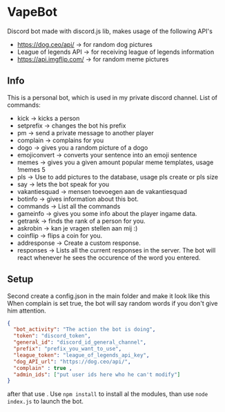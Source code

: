 # VapeBot
Discord bot made with discord.js lib, makes usage of the following API's
* https://dog.ceo/api/ -> for random dog pictures
* League of legends API -> for receiving league of legends information
* https://api.imgflip.com/ -> for random meme pictures
## Info
This is a personal bot, which is used in my private discord channel. 
List of commands:
* kick -> kicks a person
* setprefix -> changes the bot his prefix
* pm -> send a private message to another player
* complain -> complains for you
* dogo -> gives you a random picture of a dogo
* emojiconvert -> converts your sentence into an emoji sentence
* memes -> gives you a given amount popular meme templates, usage !memes 5
* pls -> Use to add pictures to the database, usage pls create or pls size
* say -> lets the bot speak for you
* vakantiesquad -> mensen toevoegen aan de vakantiesquad
* botinfo -> gives information about this bot.
* commands -> List all the commands
* gameinfo -> gives you some info about the player ingame data.
* getrank -> finds the rank of a person for you.
* askrobin -> kan je vragen stellen aan mij :)
* coinflip -> flips a coin for you.
* addresponse -> Create a custom response.
* responses -> Lists all the current responses in the server. The bot will react whenever he sees the occurence of the word you entered.
## Setup
Second create a config.json in the main folder and make it look like this
When complain is set true, the bot will say random words if you don't give him attention.
```json
{
  "bot_activity": "The action the bot is doing",
  "token": "discord_token",   
  "general_id": "discord_id_general_channel",
  "prefix": "prefix_you_want_to_use",
  "league_token": "league_of_legends_api_key",
  "dog_API_url": "https://dog.ceo/api/",
  "complain" : true ,
  "admin_ids": ["put user ids here who he can't modify"]
}
```

after that use . Use ```npm install``` to install al the modules, than use ```node index.js``` to launch the bot.
